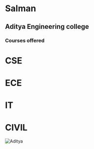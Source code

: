 # Salman
## Aditya Engineering college
### Courses offered
# CSE
# ECE
# IT
# CIVIL
![Aditya](https://www.google.com/imgres?imgurl=https%3A%2F%2Faditya.ac.in%2Faec%2Fwp-content%2Fuploads%2F2015%2F04%2Faditya-logo.png&imgrefurl=https%3A%2F%2Faditya.ac.in%2Faec%2Fvideo-gallery%2F&tbnid=7YMIW71e4Cu5rM&vet=12ahUKEwi2xJCT1a30AhU5y3MBHXBLCvgQMygBegUIARCtAQ..i&docid=jrXiNJa23-ck0M&w=1024&h=616&itg=1&q=aditya%20engineering%20college&hl=en-US&ved=2ahUKEwi2xJCT1a30AhU5y3MBHXBLCvgQMygBegUIARCtAQ)

